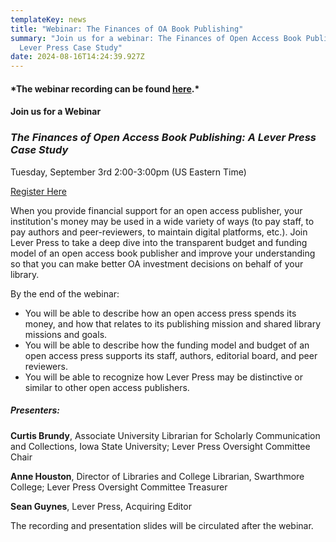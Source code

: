 ```yaml
---
templateKey: news
title: "Webinar: The Finances of OA Book Publishing"
summary: "Join us for a webinar: The Finances of Open Access Book Publishing: A
  Lever Press Case Study"
date: 2024-08-16T14:24:39.927Z
---
```

#### **\*T﻿he webinar recording can be found [here](https://drive.google.com/file/d/1cScbFmMBKtzyvFDrMsGAaG8HSDHewbcP/view).***

#### **Join us for a Webinar**

### ***The Finances of Open Access Book Publishing: A Lever Press Case Study***

Tuesday, September 3rd 2:00-3:00pm (US Eastern Time) 

<a class="btn btn-secondary" href="https://umich.zoom.us/webinar/register/WN_v53sFA5NRmGyW_5aLlViJQ#/">Register Here</a>

When you provide financial support for an open access publisher, your institution's money may be used in a wide variety of ways (to pay staff, to pay authors and peer-reviewers, to maintain digital platforms, etc.). Join Lever Press to take a deep dive into the transparent budget and funding model of an open access book publisher and improve your understanding so that you can make better OA investment decisions on behalf of your library.

By the end of the webinar:

* You will be able to describe how an open access press spends its money, and how that relates to its publishing mission and shared library missions and goals.
* You will be able to describe how the funding model and budget of an open access press supports its staff, authors, editorial board, and peer reviewers.
* You will be able to recognize how Lever Press may be distinctive or similar to other open access publishers.

##### Presenters:﻿

**Curtis Brundy**, Associate University Librarian for Scholarly Communication and Collections, Iowa State University; Lever Press Oversight Committee Chair

**Anne Houston**, Director of Libraries and College Librarian, Swarthmore College; Lever Press Oversight Committee Treasurer

**Sean Guynes**, Lever Press, Acquiring Editor

The recording and presentation slides will be circulated after the webinar.